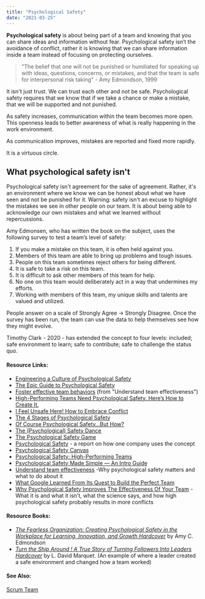 ```yaml
---
title: "Psychological Safety"
date: "2021-03-25"
---
```


**Psychological safety** is about being part of a team and knowing that you can share ideas and information without fear. Psychological safety isn’t the avoidance of conflict, rather it is knowing that we can share information inside a team instead of focusing on protecting ourselves.

> "The belief that one will not be punished or humiliated for speaking up with ideas, questions, concerns, or mistakes, and that the team is safe for interpersonal risk taking" - Amy Edmondson, 1999

It isn't just trust. We can trust each other and not be safe. Psychological safety requires that we know that if we take a chance or make a mistake, that we will be supported and not punished.

As safety increases, communication within the team becomes more open. This openness leads to better awareness of what is really happening in the work environment.

As communication improves, mistakes are reported and fixed more rapidly.

It is a virtuous circle.

## What psychological safety isn't

Psychological safety isn't agreement for the sake of agreement. Rather, it's an environment where we know we can be honest about what we have seen and not be punished for it. Warning: safety isn't an excuse to highlight the mistakes we see in other people on our team. It is about being able to acknowledge our own mistakes and what we learned without repercussions.

Amy Edmonsen, who has written the book on the subject, uses the following survey to test a team’s level of safety:

1. If you make a mistake on this team, it is often held against you.
2. Members of this team are able to bring up problems and tough issues.
3. People on this team sometimes reject others for being different.
4. It is safe to take a risk on this team.
5. It is difficult to ask other members of this team for help.
6. No one on this team would deliberately act in a way that undermines my efforts.
7. Working with members of this team, my unique skills and talents are valued and utilized.

People answer on a scale of Strongly Agree -> Strongly Disagree. Once the survey has been run, the team can use the data to help themselves see how they might evolve.

Timothy Clark - 2020 - has extended the concept to four levels: included; safe environment to learn; safe to contribute; safe to challenge the status quo.

#### Resource Links:

- [Engineering a Culture of Psychological Safety](https://blog.intercom.com/psychological-safety/)
- [The Epic Guide to Psychological Safety](https://www.linkedin.com/pulse/epic-guide-psychological-safety-michael-de-la-maza-phd-cec/)
- [Foster effective team behaviors](https://rework.withgoogle.com/en/guides/understanding-team-effectiveness#foster-effective-team-behaviors) (from "Understand team effectiveness")
- [High-Performing Teams Need Psychological Safety. Here’s How to Create It.](https://hbr.org/2017/08/high-performing-teams-need-psychological-safety-heres-how-to-create-it)
- [I Feel Unsafe Here! How to Embrace Conflict](https://kasperowski.com/i-feel-unsafe-here/)
- [The 4 Stages of Psychological Safety](https://www.infoq.com/articles/book-stages-psychological-safety/)
- [Of Course Psychological Safety…But How?](https://medium.com/@johnpcutler/of-course-psychological-safety-but-how-21adb8d97ba7)
- [The (Psychological) Safety Dance](https://hackernoon.com/the-psychological-safety-dance-9913745d7d8)
- [The Psychological Safety Game](https://agilepeople.com/psysafegame/)
- [Psychological Safety](https://medium.com/ingeniouslysimple/psychological-safety-16c6977dbaa4) - a report on how one company uses the concept
- [Psychological Safety Canvas](https://www.thevisualfacilitator.co.uk/blog/psychological-safety-canvas)
- [Psychological Safety: High-Performing Teams](https://psychsafety.co.uk/high-performing-teams/)
- [Psychological Safety Made Simple — An Intro Guide](https://www.fearlessculture.design/blog-posts/high-performing-teams-need-psychological-safety)
- [Understand team effectiveness](https://rework.withgoogle.com/en/guides/understanding-team-effectiveness#introduction) -Why psychological safety matters and what to do about it
- [What Google Learned From Its Quest to Build the Perfect Team](https://www.nytimes.com/2016/02/28/magazine/what-google-learned-from-its-quest-to-build-the-perfect-team.html)
- [Why Psychological Safety Improves The Effectiveness Of Your Team](https://medium.com/the-liberators/why-psychological-safety-improves-the-effectiveness-of-your-team-7592d76f3c9b) - What it is and what it isn’t, what the science says, and how high psychological safety probably results in more conflicts

#### Resource Books:

- [_The Fearless Organization: Creating Psychological Safety in the Workplace for Learning, Innovation, and Growth Hardcover_](https://www.amazon.ca/Fearless-Organization-Psychological-Workplace-Innovation/dp/1119477247/&tag=notesfromatoo-20) by Amy C. Edmondson
- [_Turn the Ship Around ! A True Story of Turning Followers Into Leaders Hardcover_](https://www.amazon.ca/Around-Story-Turning-Followers-Leaders/dp/1591846404/&tag=notesfromatoo-20) by L. David Marquet. (An example of where a leader created a safe environment and changed how a team worked)

#### See Also:

[Scrum Team](/glossary/scrum-team)
